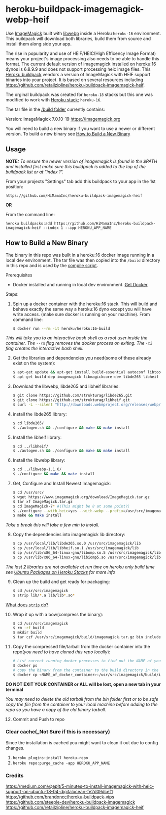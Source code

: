heroku-buildpack-imagemagick-webp-heif
=================================

Use [ImageMagick](www.imagemagick.org) built with [libwebp](https://code.google.com/p/webp/) inside a Heroku `heroku-16` environment. This buildpack will download both libraries, build them from source and install them along side your app.

The rise in popularity and use of HEIF/HEIC(High Efficency Image Format) means your project's image processing also needs to be able to handle this format. The current default version of imagemagick installed on heroku:16 dynos is 6.8.9.9 and does not support processing heic image files. This [Heroku buildpack](http://devcenter.heroku.com/articles/buildpacks) vendors a version of ImageMagick with HEIF support binaries into your project. It is based on several resources including https://github.com/retailzipline/heroku-buildpack-imagemagick-heif.

The orginal buildpack was created for `heroku-18` stacks but this one was modified to work with [Heroku stack:](https://devcenter.heroku.com/articles/stack) `heroku-16`. 

The tar file in the [/build folder](./build) currently contains: 

Version: ImageMagick 7.0.10-19 https://imagemagick.org

You will need to build a new binary if you want to use a newer or different version. To build a new binary see [How to Build a New Binary](#how-to-build-a-new-binary)

## Usage

**NOTE:** _To ensure the newer version of imagemagick is found in the $PATH and installed first make sure this buildpack is added to the top of the buildpack list or at "index 1"._


From your projects "Settings" tab add this buildpack to your app in the 1st position:

```
https://github.com/HiMamaInc/heroku-buildpack-imagemagick-heif
```

**OR**

From the command line:

```
heroku buildpacks:add https://github.com/HiMamaInc/heroku-buildpack-imagemagick-heif --index 1 --app HEROKU_APP_NAME
```

## How to Build a New Binary

The binary in this repo was built in a heroku:16 docker image running in a local dev environment. The tar file was then copied into the `/build` directory in this repo and is used by the [compile script](./bin/compile).

Prerequisites

- Docker installed and running in local dev environment. [Get Docker](https://docs.docker.com/get-docker/)

Steps:

1. Spin up a docker container with the heroku:16 stack. This will build and behave exactly the same way a heroku:16 dyno except you will have write access. (make sure docker is running on your machine). From command line:
 
     ```bash
     $ docker run --rm -it heroku/heroku:16-build
     ```
 
_This will take you to an interactive bash shell as a root user inside the container. The `--rm` flag removes the docker process on exiting.  The `-ti` flag creates the interactive bash shell._
 
 
2. Get the libraries and dependencies you need(some of these already exist on the system):

     ```bash
     $ apt-get update && apt-get install build-essential autoconf libtool git-core
     $ apt-get build-dep imagemagick libmagickcore-dev libde265 libheif
     ```


3. Download the libwebp, libde265 and libheif libraries:

     ```bash
     $ git clone https://github.com/strukturag/libde265.git
     $ git clone https://github.com/strukturag/libheif.git
     $ curl -L --silent "http://downloads.webmproject.org/releases/webp/libwebp-1.1.0.tar.gz" | tar xz
     ```


4. install the libde265 library:

     ```bash
     $ cd libde265/
     $ ./autogen.sh && ./configure && make && make install
     ```


5. Install the libheif library:

    ```bash
    $ cd ../libheif/
    $ ./autogen.sh && ./configure && make && make install
    ```
    
6. Install the libwebp library:

    ```bash
    $ cd ../libwebp-1.1.0/
    $ ./configure && make && make install
    ```


7. Get, Configure and Install Newest Imagemagick:

    ```bash
    $ cd /usr/src/
    $ wget https://www.imagemagick.org/download/ImageMagick.tar.gz
    $ tar xf ImageMagick.tar.gz
    $ cd ImageMagick-7* #(This might be 8 at some point?)
    $ ./configure --with-heic=yes --with-webp --prefix=/usr/src/imagemagick --without-gvc
    $ make && make install
    ```

_Take a break this will take a few min to install._


8. Copy the dependencies into imagemagick lib directory:

    ```bash
    $ cp /usr/local/lib/libde265.so.0 /usr/src/imagemagick/lib
    $ cp /usr/local/lib/libheif.so.1 /usr/src/imagemagick/lib
    $ cp /usr/lib/x86_64-linux-gnu/libomp.so.5 /usr/src/imagemagick/lib
    $ cp /usr/lib/x86_64-linux-gnu/libiomp5.so /usr/src/imagemagick/lib
    ```

_The last 2 libraries are not available at run time on heroku only build time see [Ubuntu Packages on Heroku Stacks](https://devcenter.heroku.com/articles/stack-packages) for more info_


9. Clean up the build and get ready for packaging:

    ```bash
    $ cd /usr/src/imagemagick
    $ strip lib/*.a lib/lib*.so*
    ```

[What does `strip` do?](https://en.wikipedia.org/wiki/Strip_(Unix))


10. Wrap it up with a bow(compress the binary):

    ```bash
    $ cd /usr/src/imagemagick
    $ rm -rf build
    $ mkdir build
    $ tar czf /usr/src/imagemagick/build/imagemagick.tar.gz bin include lib
    ```


11. Copy the compressed file/tarball from the docker container into the repo(_you need to have cloned this repo locally_):
 
    ```bash
    # List current running docker processes to find out the NAME of your container
    $ docker ps
    # copy the binary from the container to the build directory in the repo on your local machine
    $ docker cp <NAME_of_docker_container>:/usr/src/imagemagick/build/imagemagick.tar.gz <path_to_build_folder_in_git_repo>
    ```
     

**DO NOT EXIT YOUR CONTAINER or ALL will be lost, open a new tab in your terminal**
 
_You may need to delete the old tarball from the bin folder first or to be safe copy the file from the container to your local machine before adding to the repo so you have a copy of the old binary tarball._


12. Commit and Push to repo


### Clear cache(_Not Sure if this is necessary)
Since the installation is cached you might want to clean it out due to config changes.

1. `heroku plugins:install heroku-repo`
2. `heroku repo:purge_cache -app HEROKU_APP_NAME`

### Credits
https://medium.com/@eplt/5-minutes-to-install-imagemagick-with-heic-support-on-ubuntu-18-04-digitalocean-fe2d09dcef1
https://github.com/brandoncc/heroku-buildpack-vips
https://github.com/steeple-dev/heroku-buildpack-imagemagick
https://github.com/retailzipline/heroku-buildpack-imagemagick-heif

